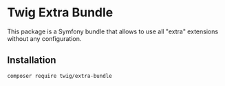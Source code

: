 Twig Extra Bundle
=================

This package is a Symfony bundle that allows to use all "extra" extensions
without any configuration.

Installation
------------

    composer require twig/extra-bundle
